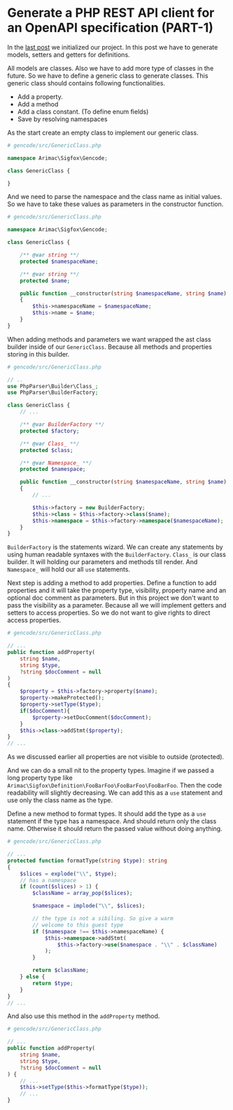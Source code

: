 # Generate a PHP REST API client for an OpenAPI specification (PART-1)

In the [last post](https://whizsid.github.io/blog/9/generate-a-php-rest-api-client-for-an-openapi-specification-(part-1).html) we initialized our project. In this post we have to
generate models, setters and getters for definitions.

All models are classes. Also we have to add more type of classes in the
future. So we have to define a generic class to generate classes. This
generic class should contains following functionalities.

- Add a property.
- Add a method
- Add a class constant. (To define enum fields)
- Save by resolving namespaces

As the start create an empty class to implement our generic class.

```php
# gencode/src/GenericClass.php

namespace Arimac\Sigfox\Gencode;

class GenericClass {

}
```

And we need to parse the namespace and the class name as initial
values. So we have to take these values as parameters in the
constructor function.

```php
# gencode/src/GenericClass.php

namespace Arimac\Sigfox\Gencode;

class GenericClass {

    /** @var string **/
    protected $namespaceName;

    /** @var string **/
    protected $name;

    public function __constructor(string $namespaceName, string $name)
    {
        $this->namespaceName = $namespaceName;
        $this->name = $name;
    }
}
```

When adding methods and parameters we want wrapped the ast class builder
inside of our `GenericClass`. Because all methods and properties storing
in this builder.

```php
# gencode/src/GenericClass.php

// ..
use PhpParser\Builder\Class_;
use PhpParser\BuilderFactory;

class GenericClass {
    // ...

    /** @var BuilderFactory **/
    protected $factory;

    /** @var Class_ **/
    protected $class;

    /** @var Namespace_ **/
    protected $namespace;

    public function __constructor(string $namespaceName, string $name)
    {
        // ...

        $this->factory = new BuilderFactory;
        $this->class = $this->factory->class($name);
        $this->namespace = $this->factory->namespace($namespaceName);
    }
}

```

`BuilderFactory` is the statements wizard. We can create any statements
by using human readable syntaxes with the `BuilderFactory`. `Class_` is
our class builder. It will holding our parameters and methods till
render. And `Namespace_` will hold our all `use` statements.

Next step is adding a method to add properties. Define a function to add
properties and it will take the property type, visibility, property name
and an optional doc comment as parameters. But in this project we don't
want to pass the visibility as a parameter. Because all we will
implement getters and setters to access properties. So we do not want to
give rights to direct access properties.

```php
# gencode/src/GenericClass.php

// ...
public function addProperty(
    string $name, 
    string $type, 
    ?string $docComment = null
)
{
    $property = $this->factory->property($name);
    $property->makeProtected();
    $property->setType($type);
    if($docComment){
        $property->setDocComment($docComment);
    }
    $this->class->addStmt($property);
}
// ...
```

As we discussed earlier all properties are not visible to
outside (protected).

And we can do a small nit to the property types. Imagine if we passed a
long property type like
`Arimac\Sigfox\Definition\FooBarFoo\FooBarFoo\FooBarFoo`. Then the code
readability will slightly decreasing. We can add this as a `use`
statement and use only the class name as the type.

Define a new method to format types. It should add the type as a `use`
statement if the type has a namespace. And should return only the class
name. Otherwise it should return the passed value without doing anything.

```php
# gencode/src/GenericClass.php

// ...
protected function formatType(string $type): string
{
    $slices = explode("\\", $type);
    // has a namespace
    if (count($slices) > 1) {
        $className = array_pop($slices);

        $namespace = implode("\\", $slices);

        // the type is not a sibiling. So give a warm 
        // welcome to this guest type
        if ($namespace !== $this->namespaceName) {
            $this->namespace->addStmt(
                $this->factory->use($namespace . "\\" . $className)
            );
        }

        return $className;
    } else {
        return $type;
    }
}
// ...
```

And also use this method in the `addProperty` method.

```php
# gencode/src/GenericClass.php

// ...
public function addProperty(
    string $name,
    string $type,
    ?string $docComment = null
) {
    // ...
    $this->setType($this->formatType($type));
    // ...
}

```

